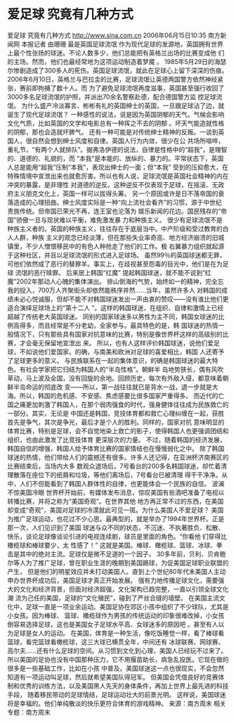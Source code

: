 # 爱足球 究竟有几种方式

爱足球 究竟有几种方式
http://www.sina.com.cn 2006年06月15日10:35 南方新闻网
本报记者 由珊珊
最是英国足球流氓
作为现代足球的发源地，英国拥有世界上最个性张扬的球迷。不论人数多少，他们总能把有英格兰出场的比赛变成他 们的主场。然而，他们也最经常地为这项运动制造着梦魇
。
1985年5月29日的海瑟尔惨剧造成了300多人的死伤。英国足球流氓，就此在足球心上留下深深的伤痕。
2006年6月10日，英格兰与巴拉圭的比赛，足球流氓让英德两国警方依然神经紧张，赛前即拘捕了数十人。而 为了避免足球流氓再度滋事，英国甚至强行收回了3000多名足球流氓的护照，并派出70余名警察赴德，配合德国警方监 控足球流氓。
为什么盛产冷淡寡言、彬彬有礼的英国绅士的英国，一旦跟足球沾了边，就诞生了现代足球流氓？
一种感性的说法，说是因为英国阴郁的天气。气候会影响文化气质，比如英国的文学和电影总有一种挥之不去的阴郁 。坏天气能造就性格的阴郁，那也会造就坏脾气。
还有一种可能是对传统绅士精神的反叛。一谈到英国人，很自然会想到绅士风度和自律。英国人行为内敛，很少在公 共场所喧哗，重礼节，“有两个人就排队”。据弗洛伊德的说法，自律是性格中的“超我”，是理智的、道德的、礼貌的，而 “本我”是本能的、放纵的、暴力的。平常状态下，英国人总是能用“超我”压制“本我”，表现出绅士的一面；但“本我” 受到的压抑愈大，在特殊情境中宣泄出来也就愈厉害。所以也有人说，足球流氓是英国社会精神的内在冲突的暴露，是非理性 对道德的逆反。这种逆反不仅表现于足球，在摇滚、无政府主义朋克文化上，英国一样可以拔得头筹。
另一个原因或许是日不落帝国的衰落造成的心理扭曲。绅士风度实际是一种“向上流社会看齐”的习惯，源于中世纪 贵族传统。但帝国已荣光不再，连王室也沦落为
娱乐新闻的花边。国民残存的“帝国”骄傲一旦与现状难以平衡，难免激发暴 力和种族主义。
很少有足球流氓不是种族主义者的。英国的种族主义，往往存在于底层当中。中产阶级和受过教育的白人人群，种族 主义的观念已经淡薄，但在那些失业率奇高、地方经济崩溃的旧城镇里，不少人憎恨移民中的有色人种抢走了他们的工作。极 右翼暴力组织就起源于这种社区，并且以足球流氓的形式进入足球场。
虽然99％的英国球迷都无罪，可他们依然成了恶行的替罪羊。事实上，在歧视甚至怨毒的目光中，他们是在为足球 流氓的恶行赎罪。
后来居上韩国“红魔”
提起韩国球迷，就不能不说到“红魔”2002年那动人心魄的集体演出。
排山倒海的气势，始终如一的精神，完全忘我的投入，700万人齐聚街头却依然能秩序井然……当年，虽然许多人 对韩国的成绩未必心悦诚服，但却不能不对韩国球迷发出一声由衷的赞叹——没有谁比他们更适合演绎足球场上的“第十二人 ”。这样的韩国球迷，在组织、自律和激情上已经超越了传统老大英国球迷。
同别的国家球迷多以男性为主不同，韩国女球迷的比例高得多，而且经常是不分老幼，全家参与。最具特色的是，韩 国球迷的热情一般情况下，只有那些具有国家对抗意味的比赛，特别是像世界杯这样的高级别的比赛，才会毫无保留地宣泄出 来。
所以，也有人这样评价韩国球迷，说他们爱足球，不如说他们爱国家。的确，与南美和欧洲对足球的喜爱相比，韩国 人还寄予了足球更多的意义。
与民族联系在一起的集体意识，的确是韩国球迷的最大特色。有社会学家把它归结为韩国人的“半岛性格”。朝鲜半 岛地势狭长，偶有风吹草动，马上波及全国，没有回旋的余地。回顾历史，每次有外敌入侵，都意味着朝鲜半岛命运的彻底改 变——所以，第一战往往就已是背水一战，退一步就是大海。所以，韩国的危机感、不安感、焦虑感要比很多国家严重得多。
而近代的亡国之痛更加刺激了韩国人，在那个弱肉强食的时代，强身健体往往成为民族救亡的一部分。其实，无论是 中国还是韩国，竞技体育都和救亡心理纠缠在一起，获胜首先是争气，其次是争光，最后才是个人的胜利。同样的，国家对抗 意味明显的体育比赛，特别是足球，会不自觉地染上救亡的影子，使得韩国人也更强调团结和组织，也由此激发了比竞技体育 更深层次的力量。
不过，随着韩国的经济发展，韩国自信的增强，韩国人给予体育比赛的国家情结也在慢慢弱化之中。
除了韩国球迷的热情，他们带给人们的震撼还有很多。许多人还记得，在亚洲杯济南赛区的比赛结束后，当场内大多 数观众退场后，7号看台的200多名韩国球迷，却忙着清理散落在座位下的纸屑和垃圾，等他们离场后，7号看台已被清理 得干干净净。从中，人们不但能看到了韩国人群体性的自律，也更能体会一个民族的自信。
波澜不惊美国冷眼
世界杯开始前，有媒体发布消息，惊叹美国有些酒吧准备了电视以转播比赛，并将之称为“美国奇观”。在世界其他 地方再正常不过的东西，在美国却变成“奇观”，美国对足球的冷漠就此可见一斑。为什么美国人不爱足球？
美国为推广足球运动，也花过不少心思。最典型的，就是举办了1994年世界杯。正是那一次，人们见识到了美国 球迷与众不同的状态，不沉迷、不执著胜负、松散、快乐，谈论足球像谈论引进的电视连续剧，球员是里面的角色。“你看他 们穿得比橄榄球和棒球要少，太
性感了！”
这就是美国。棒球、橄榄球、篮球、冰球、拳击是其中的绝对主流。足球仅是微不足道的一个因子。
30多年前，贝利、贝肯鲍尔等人为了推广足球，曾在职业生涯的晚期到美国踢球，为促美国足球职业联盟的产生， 但是他们的明星效应并未打动美国人。直到上个世纪80年代末美国人主动申办世界杯成功后，美国足球才真正开始发展。
强有力地传播足球文化，需要强大的文化和经济背景，但面对经济超强，文化架构已趋完整，一直以引领全球文化潮 流为己任的美国，足球的“文化殖民”，碰到了严丝合缝的墙壁。
在美国主流文化中，足球一直是一项业余运动。美国足协在郊区小孩中组织了不少球队，尤其是小女孩。因为棒球、 篮球、橄榄球作为男孩的传统运动的印象很难改掉，小女孩倒容易选择足球，这也是美国女子足球水平高、女球迷多的原因吧 。甚至有人以为足球是女人的运动。
在美国，体育是一种生活，像吃饭睡觉一样，看了棒球看篮球，看完篮球看橄榄球，这三大球已横贯全年，中间还有 冰球联赛、网球赛、
高尔夫……还有什么足球的空间。从习惯到文化到心理，美国人已经玩不过来了。
所以美国的足协也没有中国那种压力，它不用揠苗助长，病急乱投医。它现在做的很多是一些基础工作，比如在小孩 中普及。美国球迷这一点也很现实，不会忽然知道有一项运动叫足球，然后就希望美国队得冠军。
但美国会凭借良好的竞赛体制和优秀的训练方法，以及美国黑人先天的身体条件，再加上世界上最先进的科技手段， 随着移民带动的足球情结，足球运动壮大的前景光明。
这样说，美国球迷将是幸福的。他们单纯散淡的快乐更符合体育的游戏精神。 来源：南方周末
相关专题：南方周末 

